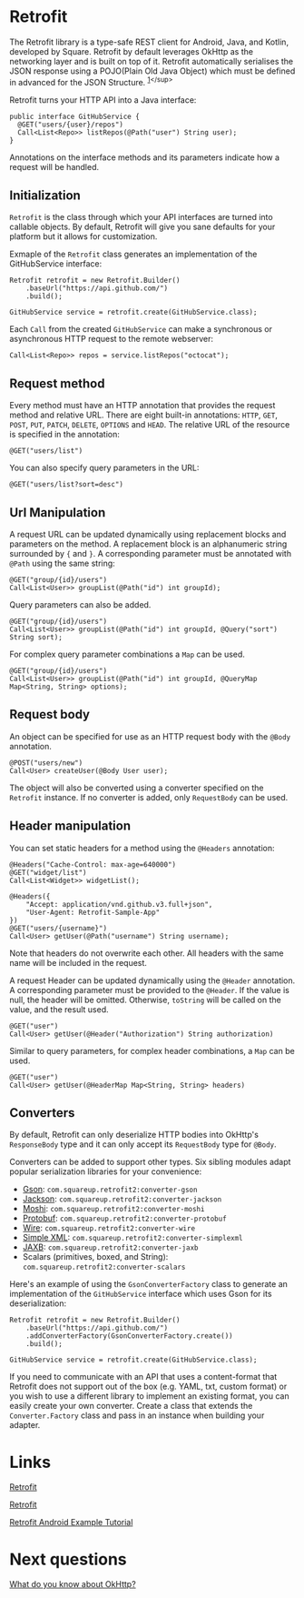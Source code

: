# Retrofit 
The Retrofit library is a type-safe REST client for Android, Java, and Kotlin, developed by Square. Retrofit by default leverages OkHttp as the networking layer and is built on top of it. Retrofit automatically serialises the JSON response using a POJO(Plain Old Java Object) which must be defined in advanced for the JSON Structure. <sup>[1](https://www.digitalocean.com/community/tutorials/retrofit-android-example-tutorial#:~:text=Retrofit%202%20by%20default%20leverages%20OkHttp%20as%20the%20networking%20layer%20and%20is%20built%20on%20top%20of%20it.%20Retrofit%20automatically%20serialises%20the%20JSON%20response%20using%20a%20POJO(Plain%20Old%20Java%20Object)%20which%20must%20be%20defined%20in%20advanced%20for%20the%20JSON%20Structure.)</sup>

Retrofit turns your HTTP API into a Java interface:
```
public interface GitHubService {
  @GET("users/{user}/repos")
  Call<List<Repo>> listRepos(@Path("user") String user);
}
```
Annotations on the interface methods and its parameters indicate how a request will be handled.


## Initialization
`Retrofit` is the class through which your API interfaces are turned into callable objects. By default, Retrofit will give you sane defaults for your platform but it allows for customization.

Exmaple of the `Retrofit` class generates an implementation of the GitHubService interface:
```
Retrofit retrofit = new Retrofit.Builder()
    .baseUrl("https://api.github.com/")
    .build();

GitHubService service = retrofit.create(GitHubService.class);
```

Each `Call` from the created `GitHubService` can make a synchronous or asynchronous HTTP request to the remote webserver:
```
Call<List<Repo>> repos = service.listRepos("octocat");
```

## Request method
Every method must have an HTTP annotation that provides the request method and relative URL. There are eight built-in annotations: `HTTP`, `GET`, `POST`, `PUT`, `PATCH`, `DELETE`, `OPTIONS` and `HEAD`. The relative URL of the resource is specified in the annotation:
```
@GET("users/list")
```

You can also specify query parameters in the URL:
```
@GET("users/list?sort=desc")
```

## Url Manipulation
A request URL can be updated dynamically using replacement blocks and parameters on the method. A replacement block is an alphanumeric string surrounded by `{` and `}`.  A corresponding parameter must be annotated with `@Path` using the same string:
```
@GET("group/{id}/users")
Call<List<User>> groupList(@Path("id") int groupId);
```
Query parameters can also be added.
```
@GET("group/{id}/users")
Call<List<User>> groupList(@Path("id") int groupId, @Query("sort") String sort);
```
For complex query parameter combinations a `Map` can be used.
```
@GET("group/{id}/users")
Call<List<User>> groupList(@Path("id") int groupId, @QueryMap Map<String, String> options);
```

## Request body
An object can be specified for use as an HTTP request body with the `@Body` annotation.
```
@POST("users/new")
Call<User> createUser(@Body User user);
```
The object will also be converted using a converter specified on the `Retrofit` instance. If no converter is added, only `RequestBody` can be used.

## Header manipulation
You can set static headers for a method using the `@Headers` annotation:
```
@Headers("Cache-Control: max-age=640000")
@GET("widget/list")
Call<List<Widget>> widgetList();
```
```
@Headers({
    "Accept: application/vnd.github.v3.full+json",
    "User-Agent: Retrofit-Sample-App"
})
@GET("users/{username}")
Call<User> getUser(@Path("username") String username);
```
Note that headers do not overwrite each other. All headers with the same name will be included in the request.

A request Header can be updated dynamically using the `@Header` annotation. A corresponding parameter must be provided to the `@Header`. If the value is null, the header will be omitted. Otherwise, `toString` will be called on the value, and the result used.
```
@GET("user")
Call<User> getUser(@Header("Authorization") String authorization)
```
Similar to query parameters, for complex header combinations, a `Map` can be used.
```
@GET("user")
Call<User> getUser(@HeaderMap Map<String, String> headers)
```

## Converters
By default, Retrofit can only deserialize HTTP bodies into OkHttp's `ResponseBody` type and it can only accept its `RequestBody` type for `@Body`.

Converters can be added to support other types. Six sibling modules adapt popular serialization libraries for your convenience:
- [Gson](https://github.com/google/gson): `com.squareup.retrofit2:converter-gson`
- [Jackson](https://github.com/FasterXML/jackson): `com.squareup.retrofit2:converter-jackson`
- [Moshi](https://github.com/square/moshi/): `com.squareup.retrofit2:converter-moshi`
- [Protobuf](https://protobuf.dev/): `com.squareup.retrofit2:converter-protobuf`
- [Wire](https://github.com/square/wire): `com.squareup.retrofit2:converter-wire`
- [Simple XML](https://simple.sourceforge.net/): `com.squareup.retrofit2:converter-simplexml`
- [JAXB](https://docs.oracle.com/javase/tutorial/jaxb/intro/index.html): `com.squareup.retrofit2:converter-jaxb`
- Scalars (primitives, boxed, and String): `com.squareup.retrofit2:converter-scalars`

Here's an example of using the `GsonConverterFactory` class to generate an implementation of the `GitHubService` interface which uses Gson for its deserialization:
```
Retrofit retrofit = new Retrofit.Builder()
    .baseUrl("https://api.github.com/")
    .addConverterFactory(GsonConverterFactory.create())
    .build();

GitHubService service = retrofit.create(GitHubService.class);
```

If you need to communicate with an API that uses a content-format that Retrofit does not support out of the box (e.g. YAML, txt, custom format) or you wish to use a different library to implement an existing format, you can easily create your own converter. Create a class that extends the `Converter.Factory` class and pass in an instance when building your adapter.

# Links
[Retrofit](https://github.com/square/retrofit)

[Retrofit](https://square.github.io/retrofit/)

[Retrofit Android Example Tutorial](https://www.digitalocean.com/community/tutorials/retrofit-android-example-tutorial)

# Next questions
[What do you know about OkHttp?](https://github.com/Kirchhoff-/Android-Interview-Questions/blob/master/Libraries/What%20do%20you%20know%20about%20OkHttp.md)
